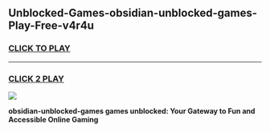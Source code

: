 
## Unblocked-Games-obsidian-unblocked-games-Play-Free-v4r4u
<h3>
<a href="https://premium76.site?title=obsidian-unblocked-games&ref=15A">CLICK TO PLAY</a></h3>
<hr>

<h3>
<a href="https://premium76.site?title=obsidian-unblocked-games&ref=15A">CLICK 2 PLAY</a>
  
</h3>

<a href="https://premium76.site?title=obsidian-unblocked-games&ref=15A"><img src="https://clearcache.store/games.png"></a>


**obsidian-unblocked-games games unblocked: Your Gateway to Fun and Accessible Online Gaming**

